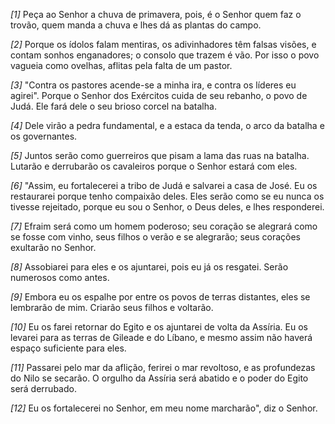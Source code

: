 *[1]* Peça ao Senhor a chuva de primavera, pois, é o Senhor quem faz o trovão, quem manda a chuva e lhes dá as plantas do campo.

*[2]* Porque os ídolos falam mentiras, os adivinhadores têm falsas visões, e contam sonhos enganadores; o consolo que trazem é vão. Por isso o povo vagueia como ovelhas, aflitas pela falta de um pastor.

*[3]* "Contra os pastores acende-se a minha ira, e contra os líderes eu agirei". Porque o Senhor dos Exércitos cuida de seu rebanho, o povo de Judá. Ele fará dele o seu brioso corcel na batalha.

*[4]* Dele virão a pedra fundamental, e a estaca da tenda, o arco da batalha e os governantes.

*[5]* Juntos serão como guerreiros que pisam a lama das ruas na batalha. Lutarão e derrubarão os cavaleiros porque o Senhor estará com eles.

*[6]* "Assim, eu fortalecerei a tribo de Judá e salvarei a casa de José. Eu os restaurarei porque tenho compaixão deles. Eles serão como se eu nunca os tivesse rejeitado, porque eu sou o Senhor, o Deus deles, e lhes responderei.

*[7]* Efraim será como um homem poderoso; seu coração se alegrará como se fosse com vinho, seus filhos o verão e se alegrarão; seus corações exultarão no Senhor.

*[8]* Assobiarei para eles e os ajuntarei, pois eu já os resgatei. Serão numerosos como antes.

*[9]* Embora eu os espalhe por entre os povos de terras distantes, eles se lembrarão de mim. Criarão seus filhos e voltarão.

*[10]* Eu os farei retornar do Egito e os ajuntarei de volta da Assíria. Eu os levarei para as terras de Gileade e do Líbano, e mesmo assim não haverá espaço suficiente para eles.

*[11]* Passarei pelo mar da aflição, ferirei o mar revoltoso, e as profundezas do Nilo se secarão. O orgulho da Assíria será abatido e o poder do Egito será derrubado.

*[12]* Eu os fortalecerei no Senhor, em meu nome marcharão", diz o Senhor.

